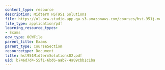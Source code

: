```yaml
---
content_type: resource
description: Midterm HST951 Solutions
file: https://ol-ocw-studio-app-qa.s3.amazonaws.com/courses/hst-951j-medical-decision-support-spring-2003/b746d7d455f16bd6aab74a09cbb1c1ba_hst951MidtermSolutions02.pdf
file_type: application/pdf
learning_resource_types:
- Exams
ocw_type: OCWFile
parent_title: Exams
parent_type: CourseSection
resourcetype: Document
title: hst951MidtermSolutions02.pdf
uid: b746d7d4-55f1-6bd6-aab7-4a09cbb1c1ba
---
```

